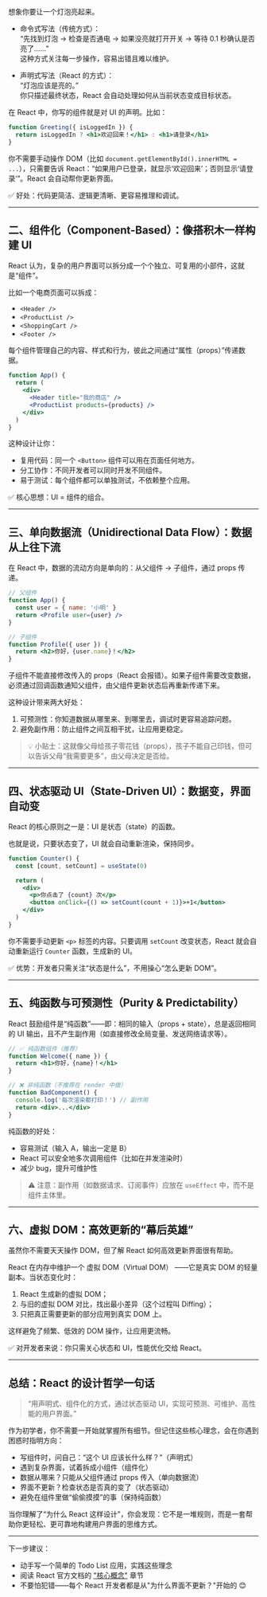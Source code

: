 想象你要让一个灯泡亮起来。

- 命令式写法（传统方式）：  
  “先找到灯泡 → 检查是否通电 → 如果没亮就打开开关 → 等待 0.1 秒确认是否亮了……”  
  这种方式关注每一步操作，容易出错且难以维护。

- 声明式写法（React 的方式）：  
  “灯泡应该是亮的。”  
  你只描述最终状态，React 会自动处理如何从当前状态变成目标状态。

在 React 中，你写的组件就是对 UI 的声明。比如：

```jsx
function Greeting({ isLoggedIn }) {
  return isLoggedIn ? <h1>欢迎回来！</h1> : <h1>请登录</h1>
}
```

你不需要手动操作 DOM（比如 `document.getElementById().innerHTML = ...`），只需要告诉 React：“如果用户已登录，就显示‘欢迎回来’；否则显示‘请登录’”。React 会自动帮你更新界面。

✅ 好处：代码更简洁、逻辑更清晰、更容易推理和调试。

---

## 二、组件化（Component-Based）：像搭积木一样构建 UI

React 认为，复杂的用户界面可以拆分成一个个独立、可复用的小部件，这就是“组件”。

比如一个电商页面可以拆成：

- `<Header />`
- `<ProductList />`
- `<ShoppingCart />`
- `<Footer />`

每个组件管理自己的内容、样式和行为，彼此之间通过“属性（props）”传递数据。

```jsx
function App() {
  return (
    <div>
      <Header title="我的商店" />
      <ProductList products={products} />
    </div>
  )
}
```

这种设计让你：

- 复用代码：同一个 `<Button>` 组件可以用在页面任何地方。
- 分工协作：不同开发者可以同时开发不同组件。
- 易于测试：每个组件都可以单独测试，不依赖整个应用。

✅ 核心思想：UI = 组件的组合。

---

## 三、单向数据流（Unidirectional Data Flow）：数据从上往下流

在 React 中，数据的流动方向是单向的：从父组件 → 子组件，通过 props 传递。

```jsx
// 父组件
function App() {
  const user = { name: '小明' }
  return <Profile user={user} />
}

// 子组件
function Profile({ user }) {
  return <h2>你好，{user.name}！</h2>
}
```

子组件不能直接修改传入的 props（React 会报错）。如果子组件需要改变数据，必须通过回调函数通知父组件，由父组件更新状态后再重新传递下来。

这种设计带来两大好处：

1. 可预测性：你知道数据从哪里来、到哪里去，调试时更容易追踪问题。
2. 避免副作用：防止组件之间互相干扰，让应用更稳定。

> 💡 小贴士：这就像父母给孩子零花钱（props），孩子不能自己印钱，但可以告诉父母“我需要更多”，由父母决定是否给。

---

## 四、状态驱动 UI（State-Driven UI）：数据变，界面自动变

React 的核心原则之一是：UI 是状态（state）的函数。

也就是说，只要状态变了，UI 就会自动重新渲染，保持同步。

```jsx
function Counter() {
  const [count, setCount] = useState(0)

  return (
    <div>
      <p>你点击了 {count} 次</p>
      <button onClick={() => setCount(count + 1)}>+1</button>
    </div>
  )
}
```

你不需要手动更新 `<p>` 标签的内容。只要调用 `setCount` 改变状态，React 就会自动重新运行 `Counter` 函数，生成新的 UI。

✅ 优势：开发者只需关注“状态是什么”，不用操心“怎么更新 DOM”。

---

## 五、纯函数与可预测性（Purity & Predictability）

React 鼓励组件是“纯函数”——即：相同的输入（props + state），总是返回相同的 UI 输出，且不产生副作用（如直接修改全局变量、发送网络请求等）。

```jsx
// ✅ 纯函数组件（推荐）
function Welcome({ name }) {
  return <h1>你好，{name}！</h1>
}

// ❌ 非纯函数（不推荐在 render 中做）
function BadComponent() {
  console.log('每次渲染都打印！') // 副作用
  return <div>...</div>
}
```

纯函数的好处：

- 容易测试（输入 A，输出一定是 B）
- React 可以安全地多次调用组件（比如在并发渲染时）
- 减少 bug，提升可维护性

> ⚠️ 注意：副作用（如数据请求、订阅事件）应放在 `useEffect` 中，而不是组件主体里。

---

## 六、虚拟 DOM：高效更新的“幕后英雄”

虽然你不需要天天操作 DOM，但了解 React 如何高效更新界面很有帮助。

React 在内存中维护一个 虚拟 DOM（Virtual DOM） ——它是真实 DOM 的轻量副本。当状态变化时：

1. React 生成新的虚拟 DOM；
2. 与旧的虚拟 DOM 对比，找出最小差异（这个过程叫 Diffing）；
3. 只把真正需要更新的部分应用到真实 DOM 上。

这样避免了频繁、低效的 DOM 操作，让应用更流畅。

✅ 对开发者来说：你只需关心状态和 UI，性能优化交给 React。

---

## 总结：React 的设计哲学一句话

> “用声明式、组件化的方式，通过状态驱动 UI，实现可预测、可维护、高性能的用户界面。”

作为初学者，你不需要一开始就掌握所有细节。但记住这些核心理念，会在你遇到困惑时指明方向：

- 写组件时，问自己：“这个 UI 应该长什么样？”（声明式）
- 遇到复杂界面，试着拆成小组件（组件化）
- 数据从哪来？只能从父组件通过 props 传入（单向数据流）
- 界面不更新？检查状态是否真的变了（状态驱动）
- 避免在组件里做“偷偷摸摸”的事（保持纯函数）

当你理解了“为什么 React 这样设计”，你会发现：它不是一堆规则，而是一套帮助你更轻松、更可靠地构建用户界面的思维方式。

---

下一步建议：

- 动手写一个简单的 Todo List 应用，实践这些理念
- 阅读 React 官方文档的 ["核心概念"](https://zh-hans.react.dev/learn) 章节
- 不要怕犯错——每个 React 开发者都是从"为什么界面不更新？"开始的 😊
